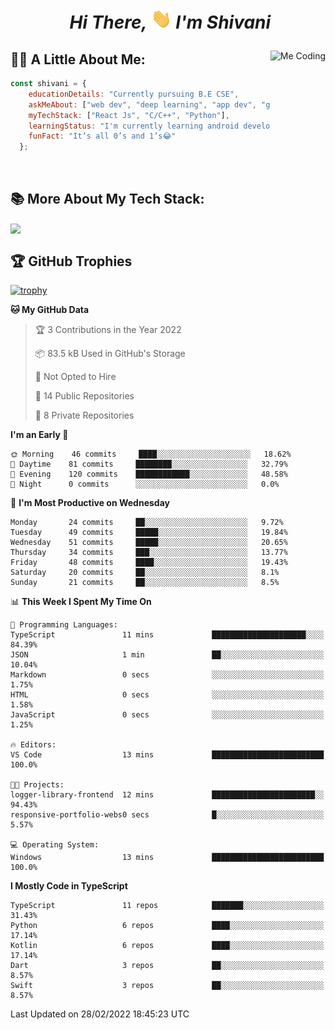# <p align="center">️ _Hi There, <img src="https://raw.githubusercontent.com/SanjayDevTech/SanjayDevTech/master/assets/wave.gif" alt="waving hand" width="33px"> I'm Shivani_</p>

<img align="right" alt="Me Coding" height="200" src="https://media.giphy.com/media/L1R1tvI9svkIWwpVYr/giphy.gif">

## 👩‍💻 **A Little About Me:**
```jsx
const shivani = {
    educationDetails: "Currently pursuing B.E CSE",
    askMeAbout: ["web dev", "deep learning", "app dev", "gardening"],
    myTechStack: ["React Js", "C/C++", "Python"],
    learningStatus: "I'm currently learning android development",
    funFact: "It’s all 0’s and 1’s😂"
  };
```

<br/>

## 📚 **More About My Tech Stack:**

   <img align="center" src="https://github-readme-stats.vercel.app/api/top-langs/?username=shivu-srk&layout=compact&theme=vue-dark"/>
   <br/>
   
## 🏆 GitHub Trophies

[![trophy](https://github-profile-trophy.vercel.app/?username=shivu-srk&theme=nord&column=7)](https://github.com/ryo-ma/github-profile-trophy)

<!--START_SECTION:waka-->
**🐱 My GitHub Data** 

> 🏆 3 Contributions in the Year 2022
 > 
> 📦 83.5 kB Used in GitHub's Storage 
 > 
> 🚫 Not Opted to Hire
 > 
> 📜 14 Public Repositories 
 > 
> 🔑 8 Private Repositories  
 > 
**I'm an Early 🐤** 

```text
🌞 Morning    46 commits     ████░░░░░░░░░░░░░░░░░░░░░   18.62% 
🌆 Daytime    81 commits     ████████░░░░░░░░░░░░░░░░░   32.79% 
🌃 Evening    120 commits    ████████████░░░░░░░░░░░░░   48.58% 
🌙 Night      0 commits      ░░░░░░░░░░░░░░░░░░░░░░░░░   0.0%

```
📅 **I'm Most Productive on Wednesday** 

```text
Monday       24 commits     ██░░░░░░░░░░░░░░░░░░░░░░░   9.72% 
Tuesday      49 commits     █████░░░░░░░░░░░░░░░░░░░░   19.84% 
Wednesday    51 commits     █████░░░░░░░░░░░░░░░░░░░░   20.65% 
Thursday     34 commits     ███░░░░░░░░░░░░░░░░░░░░░░   13.77% 
Friday       48 commits     ████░░░░░░░░░░░░░░░░░░░░░   19.43% 
Saturday     20 commits     ██░░░░░░░░░░░░░░░░░░░░░░░   8.1% 
Sunday       21 commits     ██░░░░░░░░░░░░░░░░░░░░░░░   8.5%

```


📊 **This Week I Spent My Time On** 

```text
💬 Programming Languages: 
TypeScript               11 mins             █████████████████████░░░░   84.39% 
JSON                     1 min               ██░░░░░░░░░░░░░░░░░░░░░░░   10.04% 
Markdown                 0 secs              ░░░░░░░░░░░░░░░░░░░░░░░░░   1.75% 
HTML                     0 secs              ░░░░░░░░░░░░░░░░░░░░░░░░░   1.58% 
JavaScript               0 secs              ░░░░░░░░░░░░░░░░░░░░░░░░░   1.25%

🔥 Editors: 
VS Code                  13 mins             █████████████████████████   100.0%

🐱‍💻 Projects: 
logger-library-frontend  12 mins             ███████████████████████░░   94.43% 
responsive-portfolio-webs0 secs              █░░░░░░░░░░░░░░░░░░░░░░░░   5.57%

💻 Operating System: 
Windows                  13 mins             █████████████████████████   100.0%

```

**I Mostly Code in TypeScript** 

```text
TypeScript               11 repos            ███████░░░░░░░░░░░░░░░░░░   31.43% 
Python                   6 repos             ████░░░░░░░░░░░░░░░░░░░░░   17.14% 
Kotlin                   6 repos             ████░░░░░░░░░░░░░░░░░░░░░   17.14% 
Dart                     3 repos             ██░░░░░░░░░░░░░░░░░░░░░░░   8.57% 
Swift                    3 repos             ██░░░░░░░░░░░░░░░░░░░░░░░   8.57%

```



 Last Updated on 28/02/2022 18:45:23 UTC
<!--END_SECTION:waka-->
